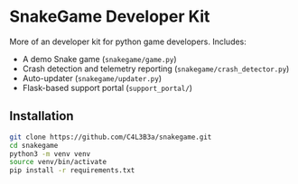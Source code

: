 # SnakeGame Developer Kit

More of an developer kit for python game developers.
Includes:

- A demo Snake game (`snakegame/game.py`)
- Crash detection and telemetry reporting (`snakegame/crash_detector.py`)
- Auto-updater (`snakegame/updater.py`)
- Flask-based support portal (`support_portal/`)

## Installation

```bash
git clone https://github.com/C4L3B3a/snakegame.git
cd snakegame
python3 -m venv venv
source venv/bin/activate
pip install -r requirements.txt

